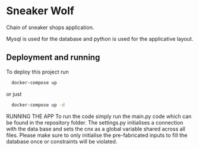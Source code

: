 
# Sneaker Wolf 

Chain of sneaker shops application.

Mysql is used for the database and python is used for the applicative layout.



## Deployment and running

To deploy this project run

```bash
  docker-compose up
```

or just 

```bash
  docker-compose up -d
```


RUNNING THE APP
To run the code simply run the main.py code which can be
found in the repository folder.
The settings.py initialises a connection with the data base
and sets the cnx as a global variable shared across all files.
Please make sure to only initialise the pre-fabricated inputs
to fill the database once or constraints will be violated.